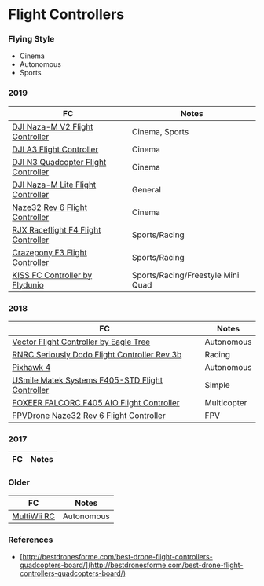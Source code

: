 
# Flight Controllers

### Flying Style

- Cinema
- Autonomous
- Sports

### 2019

| FC | Notes |
| - | - |
| [DJI Naza-M V2 Flight Controller](http://amzn.to/2eE8Moe) | Cinema, Sports |
| [DJI A3 Flight Controller](https://amzn.to/2BEJ4Lu) | Cinema |
| [DJI N3 Quadcopter Flight Controller](https://amzn.to/2w66WCC) | Cinema |
| [DJI Naza-M Lite Flight Controller](http://amzn.to/2umAoSV) | General |
| [Naze32 Rev 6 Flight Controller](http://amzn.to/2eEdNgC) | Cinema |
| [RJX Raceflight F4 Flight Controller](http://amzn.to/2vwpGcA) | Sports/Racing |
| [Crazepony F3 Flight Controller](http://amzn.to/2gSZTbp) | Sports/Racing|
| [KISS FC Controller by Flydunio](http://amzn.to/2gT2XUN) | Sports/Racing/Freestyle Mini Quad |

### 2018

| FC | Notes |
| - | - |
| [Vector Flight Controller by Eagle Tree](https://www.amazon.com/Vector-Flight-Controller-Deans-Connectors/dp/B00NU8CTEY?tag=skilledflyer17-20) | Autonomous |
| [RNRC Seriously Dodo Flight Controller Rev 3b](https://www.amazon.com/gp/product/B01HDNAI2Q/?tag=skilledflyer17-20) | Racing |
| [Pixhawk 4](https://www.amazon.com/gp/product/B07K8RVZ1L/) | Autonomous |
| [USmile Matek Systems F405-STD Flight Controller](https://www.amazon.com/gp/product/B07792S4VH?tag=skilledflyer17-20) | Simple | [FuriousFPV FORTINI Flight Controller](https://www.amazon.com/gp/product/B07792S4VH?tag=skilledflyer17-20) | Mini |
| [FOXEER FALCORC F405 AIO Flight Controller](https://www.amazon.com/FOXEER-FALCORC-Controller-Distribution-BetaFlight/dp/B07FMZ14TG?tag=skilledflyer17-20) | Multicopter |
| [FPVDrone Naze32 Rev 6 Flight Controller](https://www.amazon.com/FPVDrone-Naze32-Flight-Controller-Quadcopter/dp/B07F76FQ6Y?tag=skilledflyer17-20) | FPV |

### 2017

| FC | Notes |
| - | - |

### Older

| FC | Notes |
| - | - |
| [MultiWii RC](https://github.com/multiwii) | Autonomous |

### References

- [http://bestdronesforme.com/best-drone-flight-controllers-quadcopters-board/](http://bestdronesforme.com/best-drone-flight-controllers-quadcopters-board/)

